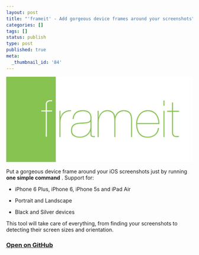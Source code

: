 ```yaml
---
layout: post
title: "'frameit' - Add gorgeous device frames around your screenshots"
categories: []
tags: []
status: publish
type: post
published: true
meta:
  _thumbnail_id: '84'
---
```


[![](/squarespace_images/static_545299aae4b0e9514fe30c95_54529a29e4b025a90f45cc50_5463aef3e4b0669ac27777c3_1415818998780__img.png_)](https://github.com/krausefx/frameit)
  


Put a gorgeous device frame around your iOS screenshots just by running 
**one simple command**
. Support for:

* iPhone 6 Plus, iPhone 6, iPhone 5s and iPad Air


* Portrait and Landscape


* Black and Silver devices

This tool will take care of everything, from finding your screenshots to detecting their screen sizes and orientation. 

### [Open on GitHub](https://github.com/KrauseFx/frameit)
